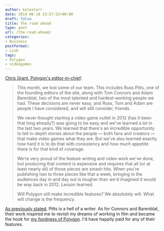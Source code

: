 ```yaml
---
author: kylestarr
date: 2014-06-18 23:57:52+00:00
draft: false
title: The road ahead
type: post
url: /the-road-ahead/
categories:
- Business
postFormat:
- Link
tags:
- Polygon
- videogames
---
```


[Chris Grant, Polygon's editor-in-chief](http://www.polygon.com/forums/meta/2014/6/18/5821182/the-road-ahead):


<blockquote>This month, we lost some of our team. This includes Russ Pitts, one of the founding editors of the site, along with Tom Connors and Adam Barenblat, two of the most talented and hardest-working people we had. These decisions are never easy, and Russ, Tom and Adam are people I have considered, and will still consider, friends.

We never thought starting a video game outlet in 2012 (has it been that long already?) was going to be easy and we've learned a lot in the last two years. We learned that there's an incredible opportunity to tell in-depth stories about the people — both fans and creators — that make video games what they are. But we've also learned exactly how hard it is to do that with consistency and how much appetite there is for that kind of coverage.

We're very proud of the feature writing and video work we've done, but producing that content is expensive and requires that all (or at least nearly all) of those pieces are smash hits. When you're publishing two to three pieces like that a week, bringing in the audiences day in and day out is tougher than we'd imagined it would be way back in 2012. Lesson learned.

Will Polygon still make incredible features? We absolutely will. What will change is the frequency.</blockquote>



[As previously stated](http://tsogaming.com/2014/06/17/there-is-no-failure-here-just-change/), Pitts is a hell of a writer. As for Connors and Barenblat, their work inspired me to revisit my dreams of working in film and became the hook for [my fondness of Polygon](http://tsogaming.com/2014/06/17/personality/). I'd have happily paid for any of their features.
